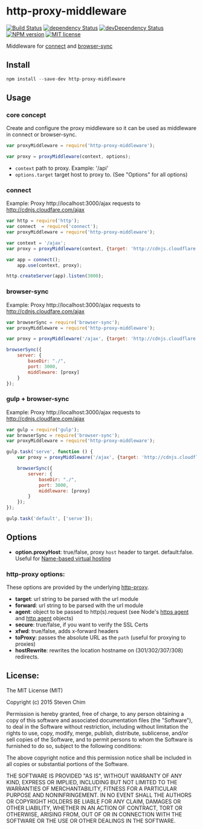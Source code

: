 # http-proxy-middleware
[![Build Status](https://img.shields.io/travis/chimurai/http-proxy-middleware/master.svg?style=flat-square)](https://travis-ci.org/chimurai/http-proxy-middleware)
[![dependency Status](https://img.shields.io/david/chimurai/http-proxy-middleware.svg?style=flat-square)](https://david-dm.org/chimurai/http-proxy-middleware#info=devDependencies)
[![devDependency Status](https://img.shields.io/david/dev/chimurai/http-proxy-middleware.svg?style=flat-square)](https://david-dm.org/chimurai/http-proxy-middleware#info=devDependencies)
[![NPM version](https://img.shields.io/npm/v/npm.svg?style=flat-square)](https://www.npmjs.com/package/http-proxy-middleware)
[![MIT license](https://img.shields.io/npm/l/http-proxy-middleware.svg?style=flat-square)](https://www.npmjs.com/package/http-proxy-middleware)

Middleware for [connect](https://github.com/senchalabs/connect) and [browser-sync](https://github.com/BrowserSync/browser-sync)

## Install
```javascript
npm install --save-dev http-proxy-middleware
```

## Usage

### core concept
Create and configure the proxy middleware so it can be used as middleware in connect or browser-sync.
```javascript
var proxyMiddleware = require('http-proxy-middleware');

var proxy = proxyMiddleware(context, options);
```
* `context` path to proxy. Example: '/api'
* `options.target` target host to proxy to. (See "Options" for all options)

### connect
Example: Proxy http://localhost:3000/ajax requests to http://cdnjs.cloudfare.com/ajax

```javascript
var http = require('http');
var connect  = require('connect');
var proxyMiddleware = require('http-proxy-middleware');

var context = '/ajax';
var proxy = proxyMiddleware(context, {target: 'http://cdnjs.cloudflare.com'});

var app = connect();
    app.use(context, proxy);

http.createServer(app).listen(3000);
```

### browser-sync
Example: Proxy http://localhost:3000/ajax requests to http://cdnjs.cloudfare.com/ajax

```javascript
var browserSync = require('browser-sync');
var proxyMiddleware = require('http-proxy-middleware');

var proxy = proxyMiddleware('/ajax', {target: 'http://cdnjs.cloudflare.com'});

browserSync({
    server: {
        baseDir: "./",
        port: 3000,
        middleware: [proxy]
    }
});
```

### gulp + browser-sync
Example: Proxy http://localhost:3000/ajax requests to http://cdnjs.cloudfare.com/ajax

```javascript
var gulp = require('gulp');
var browserSync = require('browser-sync');
var proxyMiddleware = require('http-proxy-middleware');

gulp.task('serve', function () {
    var proxy = proxyMiddleware('/ajax', {target: 'http://cdnjs.cloudflare.com'});

    browserSync({
        server: {
            baseDir: "./",
            port: 3000,
            middleware: [proxy]
        }
    });
});

gulp.task('default', ['serve']);
```

## Options

 * **option.proxyHost**: true/false, proxy `host` header to target. default:false. Useful for [Name-based virtual hosting](http://en.wikipedia.org/wiki/Virtual_hosting#Name-based)

### http-proxy options:
These options are provided by the underlying [http-proxy](https://www.npmjs.com/package/http-proxy).
 *  **target**: url string to be parsed with the url module
 *  **forward**: url string to be parsed with the url module
 *  **agent**: object to be passed to http(s).request (see Node's [https agent](http://nodejs.org/api/https.html#https_class_https_agent) and [http agent](http://nodejs.org/api/http.html#http_class_http_agent) objects)
 *  **secure**: true/false, if you want to verify the SSL Certs
 *  **xfwd**: true/false, adds x-forward headers
 *  **toProxy**: passes the absolute URL as the `path` (useful for proxying to proxies)
 *  **hostRewrite**: rewrites the location hostname on (301/302/307/308) redirects.

## License:
The MIT License (MIT)

Copyright (c) 2015 Steven Chim

Permission is hereby granted, free of charge, to any person obtaining a copy
of this software and associated documentation files (the "Software"), to deal
in the Software without restriction, including without limitation the rights
to use, copy, modify, merge, publish, distribute, sublicense, and/or sell
copies of the Software, and to permit persons to whom the Software is
furnished to do so, subject to the following conditions:

The above copyright notice and this permission notice shall be included in all
copies or substantial portions of the Software.

THE SOFTWARE IS PROVIDED "AS IS", WITHOUT WARRANTY OF ANY KIND, EXPRESS OR
IMPLIED, INCLUDING BUT NOT LIMITED TO THE WARRANTIES OF MERCHANTABILITY,
FITNESS FOR A PARTICULAR PURPOSE AND NONINFRINGEMENT. IN NO EVENT SHALL THE
AUTHORS OR COPYRIGHT HOLDERS BE LIABLE FOR ANY CLAIM, DAMAGES OR OTHER
LIABILITY, WHETHER IN AN ACTION OF CONTRACT, TORT OR OTHERWISE, ARISING FROM,
OUT OF OR IN CONNECTION WITH THE SOFTWARE OR THE USE OR OTHER DEALINGS IN THE
SOFTWARE.

